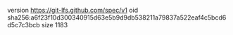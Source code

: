 version https://git-lfs.github.com/spec/v1
oid sha256:a6f23f10d300340915d63e5b9d9db538211a79837a522eaf4c5bcd6d5c7c3bcb
size 1183
